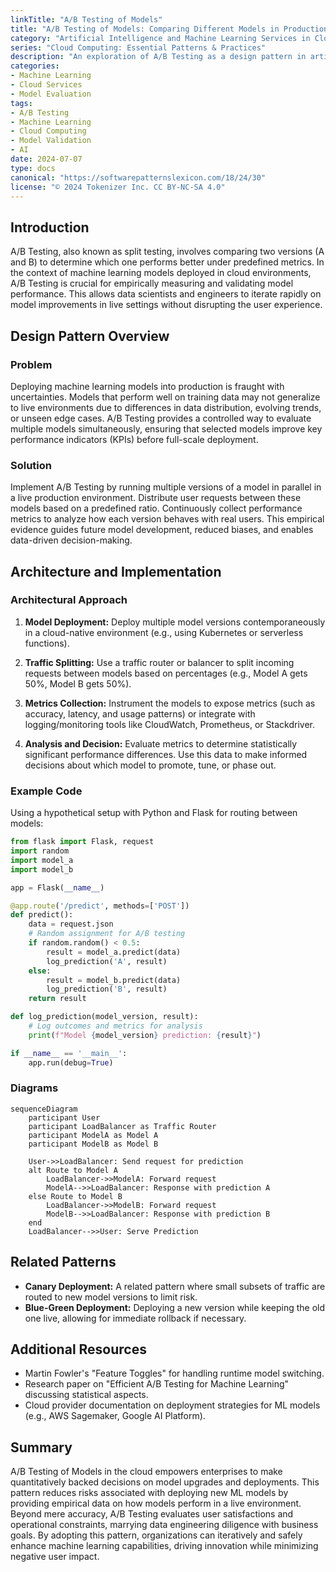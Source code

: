 ```yaml
---
linkTitle: "A/B Testing of Models"
title: "A/B Testing of Models: Comparing Different Models in Production"
category: "Artificial Intelligence and Machine Learning Services in Cloud"
series: "Cloud Computing: Essential Patterns & Practices"
description: "An exploration of A/B Testing as a design pattern in artificial intelligence and machine learning services in the cloud, specifically focusing on how to compare different models in production to evaluate and improve their performance."
categories:
- Machine Learning
- Cloud Services
- Model Evaluation
tags:
- A/B Testing
- Machine Learning
- Cloud Computing
- Model Validation
- AI
date: 2024-07-07
type: docs
canonical: "https://softwarepatternslexicon.com/18/24/30"
license: "© 2024 Tokenizer Inc. CC BY-NC-SA 4.0"
---
```


## Introduction

A/B Testing, also known as split testing, involves comparing two versions (A and B) to determine which one performs better under predefined metrics. In the context of machine learning models deployed in cloud environments, A/B Testing is crucial for empirically measuring and validating model performance. This allows data scientists and engineers to iterate rapidly on model improvements in live settings without disrupting the user experience.

## Design Pattern Overview

### Problem

Deploying machine learning models into production is fraught with uncertainties. Models that perform well on training data may not generalize to live environments due to differences in data distribution, evolving trends, or unseen edge cases. A/B Testing provides a controlled way to evaluate multiple models simultaneously, ensuring that selected models improve key performance indicators (KPIs) before full-scale deployment.

### Solution

Implement A/B Testing by running multiple versions of a model in parallel in a live production environment. Distribute user requests between these models based on a predefined ratio. Continuously collect performance metrics to analyze how each version behaves with real users. This empirical evidence guides future model development, reduced biases, and enables data-driven decision-making.

## Architecture and Implementation

### Architectural Approach

1. **Model Deployment:** Deploy multiple model versions contemporaneously in a cloud-native environment (e.g., using Kubernetes or serverless functions).
   
2. **Traffic Splitting:** Use a traffic router or balancer to split incoming requests between models based on percentages (e.g., Model A gets 50%, Model B gets 50%).

3. **Metrics Collection:** Instrument the models to expose metrics (such as accuracy, latency, and usage patterns) or integrate with logging/monitoring tools like CloudWatch, Prometheus, or Stackdriver.

4. **Analysis and Decision:** Evaluate metrics to determine statistically significant performance differences. Use this data to make informed decisions about which model to promote, tune, or phase out.

### Example Code

Using a hypothetical setup with Python and Flask for routing between models:

```python
from flask import Flask, request
import random
import model_a
import model_b

app = Flask(__name__)

@app.route('/predict', methods=['POST'])
def predict():
    data = request.json
    # Random assignment for A/B testing
    if random.random() < 0.5:
        result = model_a.predict(data)
        log_prediction('A', result)
    else:
        result = model_b.predict(data)
        log_prediction('B', result)
    return result

def log_prediction(model_version, result):
    # Log outcomes and metrics for analysis
    print(f"Model {model_version} prediction: {result}")

if __name__ == '__main__':
    app.run(debug=True)
```

### Diagrams

```mermaid
sequenceDiagram
    participant User
    participant LoadBalancer as Traffic Router
    participant ModelA as Model A
    participant ModelB as Model B

    User->>LoadBalancer: Send request for prediction
    alt Route to Model A
        LoadBalancer->>ModelA: Forward request
        ModelA-->>LoadBalancer: Response with prediction A
    else Route to Model B
        LoadBalancer->>ModelB: Forward request
        ModelB-->>LoadBalancer: Response with prediction B
    end
    LoadBalancer-->>User: Serve Prediction
```

## Related Patterns

- **Canary Deployment:** A related pattern where small subsets of traffic are routed to new model versions to limit risk.
- **Blue-Green Deployment:** Deploying a new version while keeping the old one live, allowing for immediate rollback if necessary.

## Additional Resources

- Martin Fowler's "Feature Toggles" for handling runtime model switching.
- Research paper on "Efficient A/B Testing for Machine Learning" discussing statistical aspects.
- Cloud provider documentation on deployment strategies for ML models (e.g., AWS Sagemaker, Google AI Platform).

## Summary

A/B Testing of Models in the cloud empowers enterprises to make quantitatively backed decisions on model upgrades and deployments. This pattern reduces risks associated with deploying new ML models by providing empirical data on how models perform in a live environment. Beyond mere accuracy, A/B Testing evaluates user satisfactions and operational constraints, marrying data engineering diligence with business goals. By adopting this pattern, organizations can iteratively and safely enhance machine learning capabilities, driving innovation while minimizing negative user impact.
